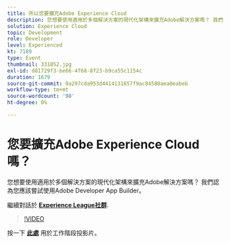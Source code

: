```yaml
---
title: 所以您要擴充Adobe Experience Cloud
description: 您想要使用適用於多個解決方案的現代化架構來擴充Adobe解決方案嗎？ 我們認為您應該嘗試使用Adobe Developer App Builder。 此工作階段屬於Adobe Developers Live內容事件的一部分。
solution: Experience Cloud
topic: Development
role: Developer
level: Experienced
kt: 7189
type: Event
thumbnail: 331852.jpg
exl-id: d81729f3-be66-4f68-8f23-b9ca55c1154c
duration: 1679
source-git-commit: 9a297cda953d4414131657f9ac84580aea0eabeb
workflow-type: tm+mt
source-wordcount: '98'
ht-degree: 0%

---
```


# 您要擴充Adobe Experience Cloud嗎？

您想要使用適用於多個解決方案的現代化架構來擴充Adobe解決方案嗎？ 我們認為您應該嘗試使用Adobe Developer App Builder。

繼續對話於 **[Experience League社群](https://adobe.ly/36Yd3v6)**.

>[!VIDEO](https://video.tv.adobe.com/v/331852/?quality=12&learn=on&hidetitle=true)

按一下 **[此處](/help/adobe-developers-live/assets/extend-experience-cloud.pdf)** 用於工作階段投影片。
